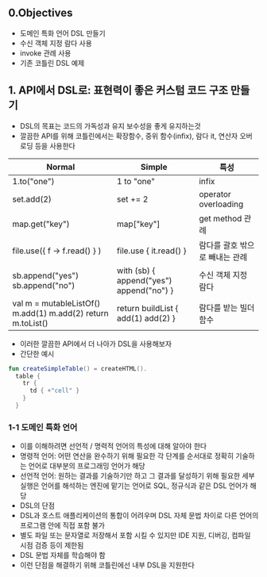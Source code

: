 ## 0.Objectives
- 도메인 특화 언어 DSL 만들기
- 수신 객체 지정 람다 사용
- invoke 관례 사용
- 기존 코틀린 DSL 예제

## 1. API에서 DSL로: 표현력이 좋은 커스텀 코드 구조 만들기
- DSL의 목표는 코드의 가독성과 유지 보수성을 좋게 유지하는것
- 깔끔한 API를 위해 코틀린에서는 확장함수, 중위 함수(infix), 람다 it, 연산자 오버로딩 등을 사용한다

| Normal                                                           | Simple                                       | 특성                           |
|------------------------------------------------------------------|----------------------------------------------|--------------------------------|
| 1.to("one")                                                      | 1 to "one"                                   | infix                          |
| set.add(2)                                                       | set += 2                                     | operator overloading           |
| map.get("key")                                                   | map["key"]                                   | get method 관례                |
| file.use({ f -> f.read() } )                                     | file.use { it.read() }                       | 람다를 괄호 밖으로 빼내는 관례 |
| sb.append("yes")  sb.append("no")                                | with (sb) {   append("yes")   append("no") } | 수신 객체 지정 람다            |
| val m = mutableListOf<Int>() m.add(1) m.add(2) return m.toList() | return buildList {   add(1)   add(2) }       | 람다를 받는 빌더 함수          |

- 이러한 깔끔한 API에서 더 나아가 DSL을 사용해보자
- 간단한 예시
```.kt
fun createSimpleTable() = createHTML().
  table {
    tr {
      td { +"cell" }
    }
  }
```

### 1-1 도메인 특화 언어
- 이를 이해하려면 선언적 / 명력적 언어의 특성에 대해 알아야 한다
- 명령적 언어: 어떤 연산을 완수하기 위해 필요한 각 단계를 순서대로 정확히 기술하는 언어로 대부분의 프로그래밍 언어가 해당
- 선언적 언어: 원하는 결과를 기술하기만 하고 그 결과를 달성하기 위해 필요한 세부 실행은 언어를 해석하는 엔진에 맡기는 언어로 SQL, 정규식과 같은 DSL 언어가 해당
- DSL의 단점
- DSL과 호스트 애플리케이션의 통합이 어려우며 DSL 자체 문법 차이로 다른 언어의 프로그램 안에 직접 포함 불가
- 별도 파일 또는 문자열로 저장해서 포함 시킬 수 있지만 IDE 지원, 디버깅, 컴파일 시점 검증 등이 제한됨
- DSL 문법 자체를 학습해야 함
- 이런 단점을 해결하기 위해 코틀린에선 내부 DSL을 지원한다

